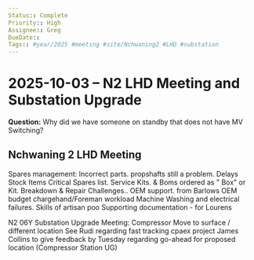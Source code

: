 ```yaml
---
Status:: Complete
Priority:: High
Assignee:: Greg
DueDate::
Tags:: #year/2025 #meeting #site/Nchwaning2 #LHD #substation
---
```


# 2025-10-03 – N2 LHD Meeting and Substation Upgrade

**Question:** Why did we have someone on standby that does not have MV Switching?

## Nchwaning 2 LHD Meeting
Spares management: Incorrect parts. propshafts still a problem.
Delays  Stock Items
Critical Spares list.
Service Kits. & Boms ordered as " Box" or Kit.
Breakdown & Repair Challenges..
OEM support. from Barlows
OEM budget
chargehand/Foreman workload
Machine Washing and electrical failures.
Skills of artisan poo
Supporting documentation - for Lourens

N2 06Y Substation Upgrade Meeting:
Compressor Move to surface / different location
See Rudi regarding fast tracking cpaex project
James Collins to give feedback by Tuesday regarding go-ahead for proposed location (Compressor Station UG)
